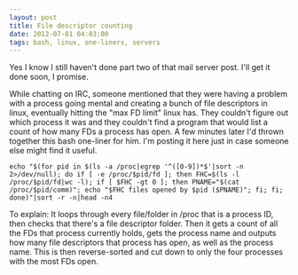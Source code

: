 ```yaml
---
layout: post
title: File descriptor counting
date: 2012-07-01 04:03:00
tags: bash, linux, one-liners, servers
---
```


Yes I know I still haven't done part two of that mail server post. I'll get it done soon, I promise.

While chatting on IRC, someone mentioned that they were having a problem with a process going mental and creating a bunch of file descriptors in linux, eventually hitting the "max FD limit" linux has. They couldn't figure out which process it was and they couldn't find a program that would list a count of how many FDs a process has open. A few minutes later I'd thrown together this bash one-liner for him. I'm posting it here just in case someone else might find it useful.

``
echo "$(for pid in $(ls -a /proc|egrep '^([0-9])*$'|sort -n 2>/dev/null); do if [ -e /proc/$pid/fd ]; then FHC=$(ls -l /proc/$pid/fd|wc -l); if [ $FHC -gt 0 ]; then PNAME="$(cat /proc/$pid/comm)"; echo "$FHC files opened by $pid ($PNAME)"; fi; fi; done)"|sort -r -n|head -n4
``

To explain: It loops through every file/folder in /proc that is a process ID, then checks that there's a file descriptor folder. Then it gets a count of all the FDs that process currently holds, gets the process name and outputs how many file descriptors that process has open, as well as the process name. This is then reverse-sorted and cut down to only the four processes with the most FDs open.
